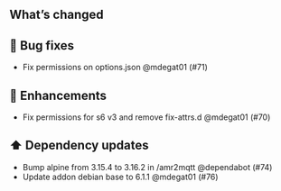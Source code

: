 ## What’s changed

## 🐛 Bug fixes

- Fix permissions on options.json @mdegat01 (#71)

## 🚀 Enhancements

- Fix permissions for s6 v3 and remove fix-attrs.d @mdegat01 (#70)

## ⬆️ Dependency updates

- Bump alpine from 3.15.4 to 3.16.2 in /amr2mqtt @dependabot (#74)
- Update addon debian base to 6.1.1 @mdegat01 (#76)

